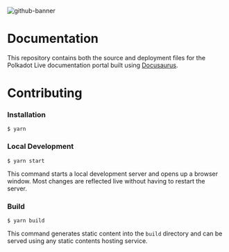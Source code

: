 ![github-banner](https://github.com/polkadot-live/polkadot-live.github.io/assets/6109302/43524074-3896-4460-94bd-a6c954397f44)

# Documentation

This repository contains both the source and deployment files for the Polkadot Live documentation portal built using [Docusaurus](https://docusaurus.io/).

# Contributing

### Installation

```
$ yarn
```

### Local Development

```
$ yarn start
```

This command starts a local development server and opens up a browser window. Most changes are reflected live without having to restart the server.

### Build

```
$ yarn build
```

This command generates static content into the `build` directory and can be served using any static contents hosting service.
